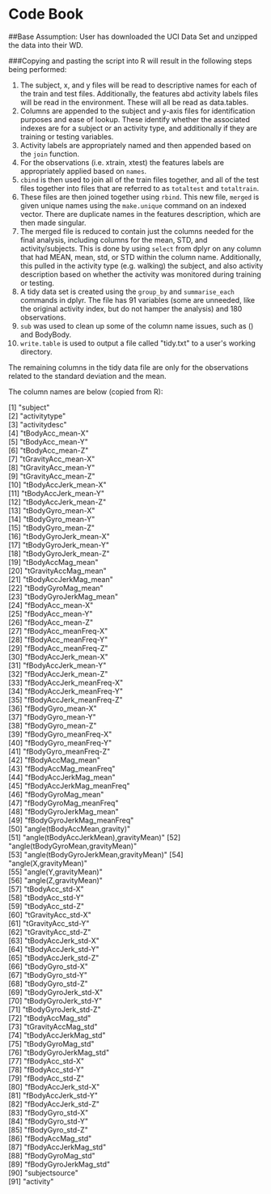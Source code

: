 # Code Book


##Base Assumption: User has downloaded the UCI Data Set and unzipped the data into their WD.

###Copying and pasting the script into R will result in the following steps being performed: 

1. The subject, x, and y files will be read to descriptive names for each of the train and test files. Additionally, the features abd activity labels files will be read in the environment. These will all be read as data.tables. 
2.  Columns are appended to the subject and y-axis files for identification purposes and ease of lookup. These identify whether the associated indexes are for a subject or an activity type, and additionally if they are training or testing variables. 
3.  Activity labels are appropriately named and then appended based on the ```join``` function. 
4.  For the observations (i.e. xtrain, xtest) the features labels are appropriately applied based on ```names```. 
5.  ```cbind``` is then used to join all of the train files together, and all of the test files together into files that are referred to as ```totaltest``` and ```totaltrain```. 
6.  These files are then joined together using ```rbind```. This new file, ```merged``` is given unique names using the ```make.unique``` command on an indexed vector. There are duplicate names in the features description, which are then made singular. 
7.  The merged file is reduced to contain just the columns needed for the final analysis, including columns for the mean, STD, and activity/subjects. This is done by using ```select``` from dplyr on any column that had MEAN, mean, std, or STD within the column name. Additionally, this pulled in the activity type (e.g. walking) the subject, and also activity description based on whether the activity was monitored during training or testing.
8.  A tidy data set is created using the ```group_by``` and ```summarise_each``` commands in dplyr. The file has 91 variables (some are unneeded, like the original activity index, but do not hamper the analysis) and 180 observations. 
9.  ```sub``` was used to clean up some of the column name issues, such as () and BodyBody. 
10.  ```write.table``` is used to output a file called "tidy.txt" to a user's working directory. 

The remaining columns in the tidy data file are only for the observations related to the standard deviation and the mean. 

The column names are below (copied from R): 

[1] "subject"                             
 [2] "activitytype"                        
 [3] "activitydesc"                        
 [4] "tBodyAcc_mean-X"                     
 [5] "tBodyAcc_mean-Y"                     
 [6] "tBodyAcc_mean-Z"                     
 [7] "tGravityAcc_mean-X"                  
 [8] "tGravityAcc_mean-Y"                  
 [9] "tGravityAcc_mean-Z"                  
[10] "tBodyAccJerk_mean-X"                 
[11] "tBodyAccJerk_mean-Y"                 
[12] "tBodyAccJerk_mean-Z"                 
[13] "tBodyGyro_mean-X"                    
[14] "tBodyGyro_mean-Y"                    
[15] "tBodyGyro_mean-Z"                    
[16] "tBodyGyroJerk_mean-X"                
[17] "tBodyGyroJerk_mean-Y"                
[18] "tBodyGyroJerk_mean-Z"                
[19] "tBodyAccMag_mean"                    
[20] "tGravityAccMag_mean"                 
[21] "tBodyAccJerkMag_mean"                
[22] "tBodyGyroMag_mean"                   
[23] "tBodyGyroJerkMag_mean"               
[24] "fBodyAcc_mean-X"                     
[25] "fBodyAcc_mean-Y"                     
[26] "fBodyAcc_mean-Z"                     
[27] "fBodyAcc_meanFreq-X"                 
[28] "fBodyAcc_meanFreq-Y"                 
[29] "fBodyAcc_meanFreq-Z"                 
[30] "fBodyAccJerk_mean-X"                 
[31] "fBodyAccJerk_mean-Y"                 
[32] "fBodyAccJerk_mean-Z"                 
[33] "fBodyAccJerk_meanFreq-X"             
[34] "fBodyAccJerk_meanFreq-Y"             
[35] "fBodyAccJerk_meanFreq-Z"             
[36] "fBodyGyro_mean-X"                    
[37] "fBodyGyro_mean-Y"                    
[38] "fBodyGyro_mean-Z"                    
[39] "fBodyGyro_meanFreq-X"                
[40] "fBodyGyro_meanFreq-Y"                
[41] "fBodyGyro_meanFreq-Z"                
[42] "fBodyAccMag_mean"                    
[43] "fBodyAccMag_meanFreq"                
[44] "fBodyAccJerkMag_mean"                
[45] "fBodyAccJerkMag_meanFreq"            
[46] "fBodyGyroMag_mean"                   
[47] "fBodyGyroMag_meanFreq"               
[48] "fBodyGyroJerkMag_mean"               
[49] "fBodyGyroJerkMag_meanFreq"           
[50] "angle(tBodyAccMean,gravity)"         
[51] "angle(tBodyAccJerkMean),gravityMean)"
[52] "angle(tBodyGyroMean,gravityMean)"    
[53] "angle(tBodyGyroJerkMean,gravityMean)"
[54] "angle(X,gravityMean)"                
[55] "angle(Y,gravityMean)"                
[56] "angle(Z,gravityMean)"                
[57] "tBodyAcc_std-X"                      
[58] "tBodyAcc_std-Y"                      
[59] "tBodyAcc_std-Z"                      
[60] "tGravityAcc_std-X"                   
[61] "tGravityAcc_std-Y"                   
[62] "tGravityAcc_std-Z"                   
[63] "tBodyAccJerk_std-X"                  
[64] "tBodyAccJerk_std-Y"                  
[65] "tBodyAccJerk_std-Z"                  
[66] "tBodyGyro_std-X"                     
[67] "tBodyGyro_std-Y"                     
[68] "tBodyGyro_std-Z"                     
[69] "tBodyGyroJerk_std-X"                 
[70] "tBodyGyroJerk_std-Y"                 
[71] "tBodyGyroJerk_std-Z"                 
[72] "tBodyAccMag_std"                     
[73] "tGravityAccMag_std"                  
[74] "tBodyAccJerkMag_std"                 
[75] "tBodyGyroMag_std"                    
[76] "tBodyGyroJerkMag_std"                
[77] "fBodyAcc_std-X"                      
[78] "fBodyAcc_std-Y"                      
[79] "fBodyAcc_std-Z"                      
[80] "fBodyAccJerk_std-X"                  
[81] "fBodyAccJerk_std-Y"                  
[82] "fBodyAccJerk_std-Z"                  
[83] "fBodyGyro_std-X"                     
[84] "fBodyGyro_std-Y"                     
[85] "fBodyGyro_std-Z"                     
[86] "fBodyAccMag_std"                     
[87] "fBodyAccJerkMag_std"                 
[88] "fBodyGyroMag_std"                    
[89] "fBodyGyroJerkMag_std"                
[90] "subjectsource"                       
[91] "activity"
